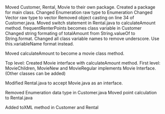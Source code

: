 Moved Customer, Rental, Movie to their own package. Created a package for main class.
Changed Enumeration raw type to Enumeration<Rental>
Changed Vector raw type to vector<Rental>
Removed object casting on line 34 of Customer.java.
Moved switch statement in Rental.java to calculateAmount method.
frequentRenterPoints becomes class variable in Customer
Changed string formating of totalAmount from String.valueOf to String.format.
Changed all class variable names to remove underscore. Use this.variableName format instead.


Moved calculateAmount to become a movie class method.

Top level: Created Movie interface with calculateAmount method.
First level: MovieChildren, MovieNew and MovieRegular implements Movie Interface. (Other classes can be added)

Modified Rental.java to accept Movie.java as an interface.

Removed Enumeration data type in Customer.java
Moved point calculation to Rental.java

Added toXML method in Customer and Rental